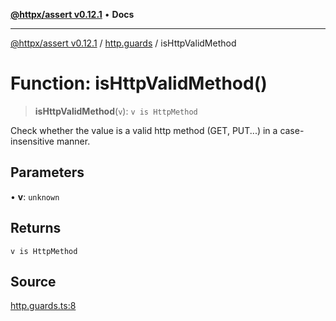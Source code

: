 [**@httpx/assert v0.12.1**](../../README.md) • **Docs**

***

[@httpx/assert v0.12.1](../../README.md) / [http.guards](../README.md) / isHttpValidMethod

# Function: isHttpValidMethod()

> **isHttpValidMethod**(`v`): `v is HttpMethod`

Check whether the value is a valid http method (GET, PUT...) in
a case-insensitive manner.

## Parameters

• **v**: `unknown`

## Returns

`v is HttpMethod`

## Source

[http.guards.ts:8](https://github.com/belgattitude/httpx/blob/9af23c30700a45e9eb95108b7ac53f133f16092b/packages/assert/src/http.guards.ts#L8)

